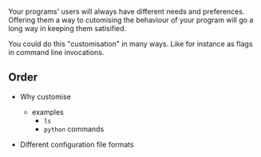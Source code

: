 Your programs' users will always have different
needs and preferences. Offering them a way to
cutomising the behaviour of your program will go a
long way in keeping them satisified.

You could do this "customisation" in many ways.
Like for instance as flags in command line
invocations.


## Order

- Why customise
    - examples 
        - `ls`
        - `python` commands

- Different configuration file formats
